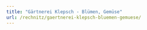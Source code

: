 ```yaml
---
title: "Gärtnerei Klepsch - Blümen, Gemüse"
url: /rechnitz/gaertnerei-klepsch-bluemen-gemuese/
---
```

